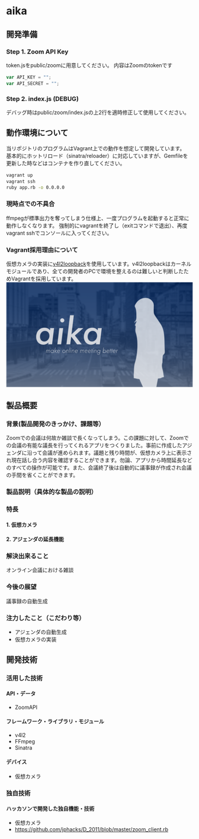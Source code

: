 # aika

## 開発準備
### Step 1. Zoom API Key
token.jsをpublic/zoomに用意してください。
内容はZoomのtokenです

```js
var API_KEY = "";
var API_SECRET = "";
```

### Step 2. index.js (DEBUG)
デバッグ時はpublic/zoom/index.jsの上2行を適時修正して使用してください。

## 動作環境について
当リポジトリのプログラムはVagrant上での動作を想定して開発しています。   
基本的にホットリロード（sinatra/reloader）に対応していますが、Gemfileを更新した時などはコンテナを作り直してください。

```bash
vagrant up
vagrant ssh
ruby app.rb -o 0.0.0.0
```

### 現時点での不具合
ffmpegが標準出力を奪ってしまう仕様上、一度プログラムを起動すると正常に動作しなくなります。
強制的にvagrantを終了し（exitコマンドで退出）、再度vagrant sshでコンソールに入ってください。

### Vagrant採用理由について
仮想カメラの実装に[v4l2loopback](https://github.com/umlaeute/v4l2loopback)を使用しています。v4l2loopbackはカーネルモジュールであり、全ての開発者のPCで環境を整えるのは難しいと判断したためVagrantを採用しています。
![IMAGE ALT TEXT HERE](aika.png)

## 製品概要
### 背景(製品開発のきっかけ、課題等）
Zoomでの会議は何故か雑談で長くなってしまう。この課題に対して、Zoomでの会議の有能な議長を行ってくれるアプリをつくりました。事前に作成したアジェンダに沿って会議が進められます。議題と残り時間が、仮想カメラ上に表示され現在話し合う内容を確認することができます。勿論、アプリから時間延長などのすべての操作が可能です。また、会議終了後は自動的に議事録が作成され会議の手間を省くことができます。

### 製品説明（具体的な製品の説明）

### 特長
#### 1. 仮想カメラ
#### 2. アジェンダの延長機能

### 解決出来ること
オンライン会議における雑談
### 今後の展望
議事録の自動生成
### 注力したこと（こだわり等）
* アジェンダの自動生成
* 仮想カメラの実装

## 開発技術

### 活用した技術
#### API・データ
* ZoomAPI

#### フレームワーク・ライブラリ・モジュール
* v4l2
* FFmpeg
* Sinatra

#### デバイス
* 仮想カメラ

### 独自技術
#### ハッカソンで開発した独自機能・技術
* 仮想カメラ
* https://github.com/jphacks/D_2011/blob/master/zoom_client.rb

